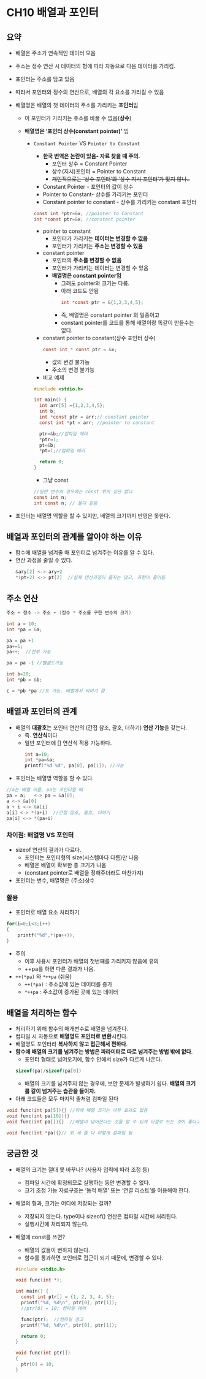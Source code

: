 # CH10 배열과 포인터
## 요약

- 배열은 주소가 연속적인 데이터 모음
- 주소는 정수 연산 시 데이터의 형에 따라 자동으로 다음 데이터를 가리킴.
- 포인터는 주소를 담고 있음
- 따라서 포인터와 정수의 연산으로, 배열의 각 요소를 가리킬 수 있음
- 배열명은 배열의 첫 데이터의 주소를 가리키는 **포인터**임

  - 이 포인터가 가리키는 주소를 바꿀 수 없음(**상수**)
  - **배열명은 ‘포인터 상수(constant pointer)’** 임

    - `Constant Pointer` VS `Pointer to Constant`

      - **한국 번역은 논란이 있음- 자료 찾을 때 주의.**
        - 포인터 상수 = Constant Pointer
        - 상수(지시)포인터 = Pointer to Constant
        - ~~개인적으로는 ‘상수 포인터’와 ‘상수 지시 포인터’가 맞지 않나..~~
      - Constant Pointer - 포인터의 값이 상수
      - Pointer to Constant- 상수를 가리키는 포인터
      - Constant pointer to constant - 상수를 가리키는 constant 포인터

      ```c
      const int *ptr=&x; //pointer to Constant
      int *const ptr=&x; //constant pointer
      ```

      - pointer to constant
        - 포인터가 가리키는 **데이터는 변경할 수 없음**
        - 포인터가 가리키는 **주소는 변경할 수 있음**
      - constant pointer
        - 포인터의 **주소를 변경할 수 없음**
        - 포인터가 가리키는 데이터는 변경할 수 있음
        - **배열명은 constant pointer임**
          - 그래도 pointer와 크기는 다름.
          - 아래 코드도 안됨
            ```c
            int *const ptr = &{1,2,3,4,5};
            ```
          - 즉, 배열명은 constant pointer 의 일종이고
          - constant pointer를 코드를 통해 배열이랑 똑같이 만들수는 없다.
      - constant pointer to constant(상수 포인터 상수)
        ```c
        const int * const ptr = &x;
        ```
        - 값의 변경 불가능
        - 주소의 변경 불가능
      - 비교 예제

      ```c
      #include <stdio.h>

      int main() {
        int arr[5] ={1,2,3,4,5};
        int b;
        int *const ptr = arr;// constant pointer
        const int *pt = arr; //pointer to constant

        ptr=&b;//컴파일 에러
        *ptr=1;
        pt=&b;
        *pt=1;//컴파일 에러

        return 0;
      }
      ```

      - 그냥 const

      ```c
      //일반 변수의 경우에는 const 위치 상관 없다
      const int n;
      int const n; // 둘다 같음
      ```

- 포인터는 배열명 역할을 할 수 있지만, 배열의 크기까지 반영은 못한다.

## 배열과 포인터의 관계를 알아야 하는 이유

- 함수에 배열을 넘겨줄 때 포인터로 넘겨주는 이유를 알 수 있다.
- 연산 과정을 줄일 수 있다.
  ```c
  &ary[2] <-> ary+2
  *(pt+2) <-> pt[2]  //실제 연산과정이 줄지는 않고, 표현이 줄어듬
  ```

## 주소 연산

```c
주소 + 정수 -> 주소 + (정수 * 주소를 구한 변수의 크기)

int a = 10;
int *pa = &a;

pa = pa +1
pa+=1;
pa++;  //전부 가능

pa = pa -1 //뺄셈도가능

int b=20;
int *pb = &b;

c = *pb-*pa //도 가능. 배열에서 의미가 큼
```

## 배열과 포인터의 관계

- 배열의 **대괄호**는 포인터 연산의 (간접 참조, 괄호, 더하기) **연산 기능**을 갖는다.
  - 즉. **연산식**이다
  - 일반 포인터에 [] 연산식 적용 가능하다.
    ```c
    int a=10;
    int *pa=&a;
    printf("%d %d", pa[0], pa[1]); //가능
    ```
- 포인터는 배열명 역할을 할 수 있다.

```c
//a는 배열 이름, pa는 포인터일 때
pa = a;   <-> pa = &a[0];
a <-> &a[0]
a + i <-> &a[i]
a[i] <-> *(a+i)  //간접 참조, 괄호, 더하기
pa[i] <-> *(pa+i)
```

### **차이점:** **배열명 VS 포인터**

- sizeof 연산의 결과가 다르다.
  - 포인터는 포인터형의 size(시스템마다 다름)만 나옴
  - 배열은 배열이 확보한 총 크기가 나옴
  - (constant pointer로 배열을 정해주더라도 마찬가지)
- 포인터는 변수, 배열명은 (주소)상수

### 활용

- 포인터로 배열 요소 처리하기

```c
for(i=0;i<3;i++)
{
	printf("%d",*(pa++));
}
```

- 주의
  - 이후 사용시 포인터가 배열의 첫번째를 가리키지 않음에 유의
  - ++pa를 하면 다른 결과가 나옴.
- `++(*pa)` 와 `*++pa` (쉬움)
  - `++(*pa)` : 주소값에 있는 데이터를 증가
  - `*++pa` : 주소값이 증가된 곳에 있는 데이터

## 배열을 처리하는 함수

- 처리하기 위해 함수의 매개변수로 배열을 넘겨준다.
- 컴파일 시 자동으로 **배열명도 포인터로 변환**시킨다.
- 배열명도 포인터라 **복사하지 않고 접근해서 편하다**.
- **함수에 배열의 크기를 넘겨주는 방법은 파라미터로 따로 넘겨주는 방법 밖에 없다**.
  - 포인터 형태로 넘어오기에, 함수 안에서 size가 다르게 나온다.
  ```c
  sizeof(pa)/sizeof(pa[0])
  ```
  - 배열의 크기를 넘겨주지 않는 경우에, 보안 문제가 발생하기 쉽다. **배열의 크기를 같이 넘겨주는 습관을 들이자.**
- 아래 코드들은 모두 마지막 줄처럼 컴파일 된다

```c
void func(int pa[5]){} //뒤에 배열 크기는 아무 효과도 없음
void func(int pa[10]){}
void func(int pa[]){}  //배열이 넘어온다는 것을 알 수 있게 이걸로 쓰는 것이 좋다고 함.

void func(int *pa){}// 위 세 줄 다 이렇게 컴파일 됨
```

## 궁금한 것

- 배열의 크기는 절대 못 바꾸나? (사용자 입력에 따라 조정 등)
  - 컴파일 시간에 확정되므로 실행하는 동안 변경할 수 없다.
  - 크기 조정 가능 자료구조는 ‘동적 배열’ 또는 ‘연결 리스트’를 이용해야 한다.
- 배열의 형과, 크기는 어디에 저장되는 걸까?
  - 저장되지 않는다. type이나 sizeof() 연산은 컴파일 시간에 처리된다.
  - 실행시간에 처리되지 않는다.
- 배열에 const를 쓰면?

  - 배열의 값들이 변하지 않는다.
  - 함수를 통과하면 포인터로 접근이 되기 때문에, 변경할 수 있다.

  ```c
  #include <stdio.h>

  void func(int *);

  int main() {
    const int ptr[] = {1, 2, 3, 4, 5};
    printf("%d, %d\n", ptr[0], ptr[1]);
    //ptr[0] = 10; 컴파일 에러

    func(ptr);  //컴파일 경고
    printf("%d, %d\n", ptr[0], ptr[1]);

    return 0;
  }

  void func(int ptr[])
  {
    ptr[0] = 10;
  }
  ```
